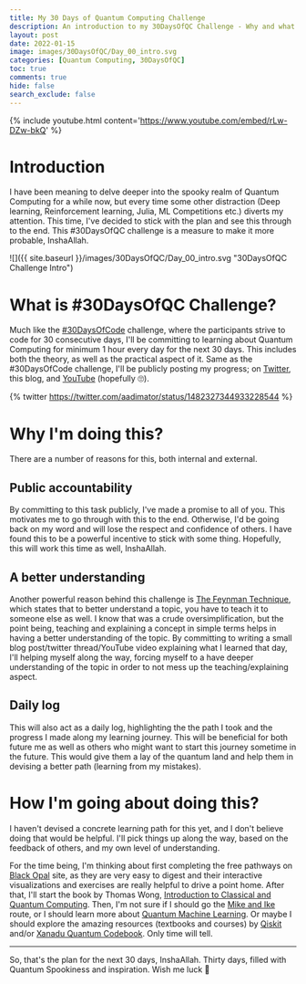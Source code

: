 ```yaml
---
title: My 30 Days of Quantum Computing Challenge
description: An introduction to my 30DaysOfQC Challenge - Why and what I'll be doing for the next 30 Days.
layout: post
date: 2022-01-15
image: images/30DaysOfQC/Day_00_intro.svg
categories: [Quantum Computing, 30DaysOfQC]
toc: true
comments: true
hide: false
search_exclude: false
---
```


{% include youtube.html content='https://www.youtube.com/embed/rLw-DZw-bkQ' %}

# Introduction

I have been meaning to delve deeper into the spooky realm of Quantum Computing for a while now, but every time some other distraction (Deep learning, Reinforcement learning, Julia, ML Competitions etc.) diverts my attention. This time, I've decided to stick with the plan and see this through to the end. This #30DaysOfQC challenge is a measure to make it more probable, InshaAllah.

![]({{ site.baseurl }}/images/30DaysOfQC/Day_00_intro.svg "30DaysOfQC Challenge Intro")

# What is #30DaysOfQC Challenge?

Much like the [#30DaysOfCode](https://twitter.com/hashtag/30DaysOfCode) challenge, where the participants strive to code for 30 consecutive days, I'll be committing to learning about Quantum Computing for minimum 1 hour every day for the next 30 days. This includes both the theory, as well as the practical aspect of it. Same as the #30DaysOfCode challenge, I'll be publicly posting my progress; on [Twitter](https://twitter.com/aadimator), this blog, and [YouTube](https://www.youtube.com/channel/UC8bGVXxkT5xpOBZ3h94jt9g) (hopefully 🙄).

{% twitter https://twitter.com/aadimator/status/1482327344933228544 %}

# Why I'm doing this?

There are a number of reasons for this, both internal and external.

## Public accountability

By committing to this task publicly, I've made a promise to all of you. This motivates me to go through with this to the end. Otherwise, I'd be going back on my word and will lose the respect and confidence of others. I have found this to be a powerful incentive to stick with some thing. Hopefully, this will work this time as well, InshaAllah.

## A better understanding

Another powerful reason behind this challenge is [The Feynman Technique](https://fs.blog/feynman-technique/), which states that to better understand a topic, you have to teach it to someone else as well. I know that was a crude oversimplification, but the point being, teaching and explaining a concept in simple terms helps in having a better understanding of the topic. By committing to writing a small blog post/twitter thread/YouTube video explaining what I learned that day, I'll helping myself along the way, forcing myself to a have deeper understanding of the topic in order to not mess up the teaching/explaining aspect.

## Daily log

This will also act as a daily log, highlighting the the path I took and the progress I made along my learning journey. This will be beneficial for both future me as well as others who might want to start this journey sometime in the future. This would give them a lay of the quantum land and help them in devising a better path (learning from my mistakes).

# How I'm going about doing this?

I haven't devised a concrete learning path for this yet, and I don't believe doing that would be helpful. I'll pick things up along the way, based on the feedback of others, and my own level of understanding.

For the time being, I'm thinking about first completing the free pathways on [Black Opal](https://black.q-ctrl.com/skills) site, as they are very easy to digest and their interactive visualizations and exercises are really helpful to drive a point home. After that, I'll start the book by Thomas Wong, [Introduction to Classical and Quantum Computing](http://www.thomaswong.net/introduction-to-classical-and-quantum-computing.pdf). Then, I'm not sure if I should go the [Mike and Ike](https://www.amazon.com/Quantum-Computation-Information-10th-Anniversary/dp/1107002176) route, or I should learn more about [Quantum Machine Learning](https://link.springer.com/book/10.1007/978-3-030-83098-4). Or maybe I should explore the amazing resources (textbooks and courses) by [Qiskit](https://qiskit.org/learn) and/or [Xanadu Quantum Codebook](https://codebook.xanadu.ai/). Only time will tell.

---

So, that's the plan for the next 30 days, InshaAllah. Thirty days, filled with Quantum Spookiness and inspiration. Wish me luck 🙂
